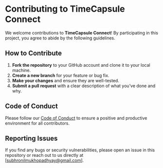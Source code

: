# Contributing to TimeCapsule Connect

We welcome contributions to **TimeCapsule Connect**! By participating in this project, you agree to abide by the following guidelines.

## How to Contribute

1. **Fork the repository** to your GitHub account and clone it to your local machine.
2. **Create a new branch** for your feature or bug fix.
3. **Make your changes** and ensure they are well-tested.
4. **Submit a pull request** with a clear description of what you’ve done and why.

## Code of Conduct
Please follow our [Code of Conduct](CODE_OF_CONDUCT.md) to ensure a positive and productive environment for all contributors.

## Reporting Issues
If you find any bugs or security vulnerabilities, please open an issue in this repository or reach out to us directly at [subhronilmukhopadhyay@gmail.com].

